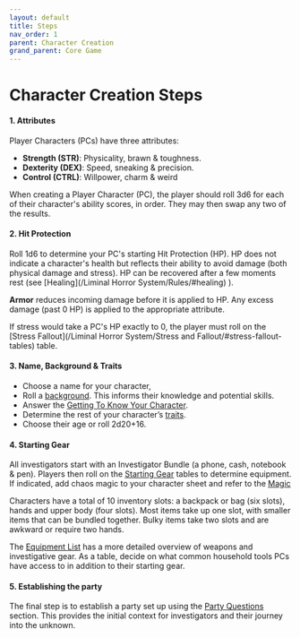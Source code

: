 ```yaml
---
layout: default
title: Steps
nav_order: 1
parent: Character Creation
grand_parent: Core Game
---
```

# Character Creation Steps

#### 1. Attributes
Player Characters (PCs) have three attributes:


- **Strength (STR)**: Physicality, brawn & toughness.
- **Dexterity (DEX)**: Speed, sneaking & precision.
- **Control (CTRL)**: Willpower, charm & weird


When creating a Player Character (PC), the player should roll 3d6 for each of their character's ability scores, in order. They may then swap any two of the results.


#### 2. Hit Protection
Roll 1d6 to determine your PC's starting Hit Protection (HP). HP does not indicate a character's health but reflects their ability to avoid damage (both physical damage and stress). HP can be recovered after a few moments rest (see [Healing](/Liminal Horror System/Rules/#healing) ).


**Armor** reduces incoming damage before it is applied to HP. Any excess damage (past 0 HP) is applied to the appropriate attribute.

If stress would take a PC's HP exactly to 0, the player must roll on the [Stress Fallout](/Liminal Horror System/Stress and Fallout/#stress-fallout-tables) table.

#### 3. Name, Background & Traits
- Choose a name for your character,
- Roll a [background](#background). This informs their knowledge and potential skills.
- Answer the [Getting To Know Your Character](#getting-to-know-your-character).
- Determine the rest of your character’s [traits](#character-traits-d10).
- Choose their age or roll 2d20+16.

#### 4. Starting Gear
All investigators start with an Investigator Bundle (a phone, cash, notebook & pen). Players then roll on the [Starting Gear](#starting-gear) tables to determine equipment. If indicated, add chaos magic to your character sheet and refer to the  [Magic](#magic)

Characters have a total of 10 inventory slots: a backpack or bag (six slots), hands and upper body (four slots). Most items take up one slot, with smaller items that can be bundled together. Bulky items take two slots and are awkward or require two hands.

The [Equipment List](#equipment-list) has a more detailed overview of weapons and investigative gear. As a table, decide on what common household tools PCs have access to in addition to their starting gear.

#### 5. Establishing the party
The final step is to establish a party set up using the [Party Questions](#party-questions) section. This provides the initial context for investigators and their journey into the unknown.
